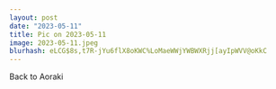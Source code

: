```yaml
---
layout: post
date: "2023-05-11"
title: Pic on 2023-05-11
image: 2023-05-11.jpeg
blurhash: eLCG$8s,t7R-jYu6flX8oKWC%LoMaeWWjYWBWXRjj[ayIpWVV@oKkC
---
```


Back to Aoraki
